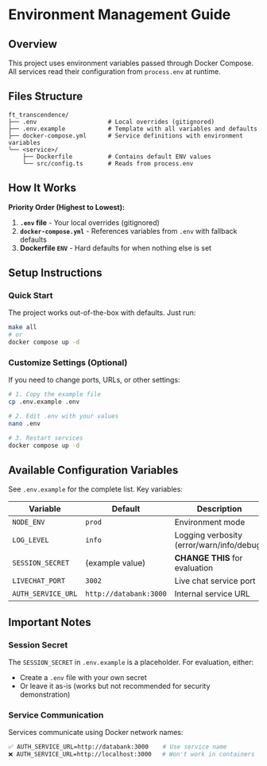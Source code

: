 # Environment Management Guide

## Overview

This project uses environment variables passed through Docker Compose. All services read their configuration from `process.env` at runtime.

## Files Structure

```
ft_transcendence/
├── .env                    # Local overrides (gitignored)
├── .env.example            # Template with all variables and defaults
├── docker-compose.yml      # Service definitions with environment variables
└── <service>/
    ├── Dockerfile          # Contains default ENV values
    └── src/config.ts       # Reads from process.env
```

## How It Works

**Priority Order (Highest to Lowest):**

1. **`.env` file** - Your local overrides (gitignored)
2. **`docker-compose.yml`** - References variables from `.env` with fallback defaults
3. **Dockerfile `ENV`** - Hard defaults for when nothing else is set

## Setup Instructions

### Quick Start

The project works out-of-the-box with defaults. Just run:

```bash
make all
# or
docker compose up -d
```

### Customize Settings (Optional)

If you need to change ports, URLs, or other settings:

```bash
# 1. Copy the example file
cp .env.example .env

# 2. Edit .env with your values
nano .env

# 3. Restart services
docker compose up -d
```

## Available Configuration Variables

See `.env.example` for the complete list. Key variables:

| Variable           | Default                | Description                               |
| ------------------ | ---------------------- | ----------------------------------------- |
| `NODE_ENV`         | `prod`                 | Environment mode                          |
| `LOG_LEVEL`        | `info`                 | Logging verbosity (error/warn/info/debug) |
| `SESSION_SECRET`   | (example value)        | **CHANGE THIS** for evaluation            |
| `LIVECHAT_PORT`    | `3002`                 | Live chat service port                    |
| `AUTH_SERVICE_URL` | `http://databank:3000` | Internal service URL                      |

## Important Notes

### Session Secret

The `SESSION_SECRET` in `.env.example` is a placeholder. For evaluation, either:

- Create a `.env` file with your own secret
- Or leave it as-is (works but not recommended for security demonstration)

### Service Communication

Services communicate using Docker network names:

```bash
✅ AUTH_SERVICE_URL=http://databank:3000    # Use service name
❌ AUTH_SERVICE_URL=http://localhost:3000   # Won't work in containers
```
